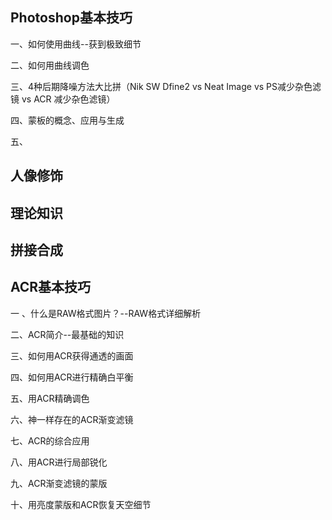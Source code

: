 ## Photoshop基本技巧

一、如何使用曲线--获到极致细节

二、如何用曲线调色

三、4种后期降噪方法大比拼（Nik SW Dfine2 vs Neat Image vs PS减少杂色滤镜 vs ACR 减少杂色滤镜）

四、蒙板的概念、应用与生成

五、

## 人像修饰

## 理论知识

## 拼接合成

## ACR基本技巧

一 、什么是RAW格式图片？--RAW格式详细解析

二、ACR简介--最基础的知识

三、如何用ACR获得通透的画面

四、如何用ACR进行精确白平衡

五、用ACR精确调色

六、神一样存在的ACR渐变滤镜

七、ACR的综合应用

八、用ACR进行局部锐化

九、ACR渐变滤镜的蒙版

十、用亮度蒙版和ACR恢复天空细节